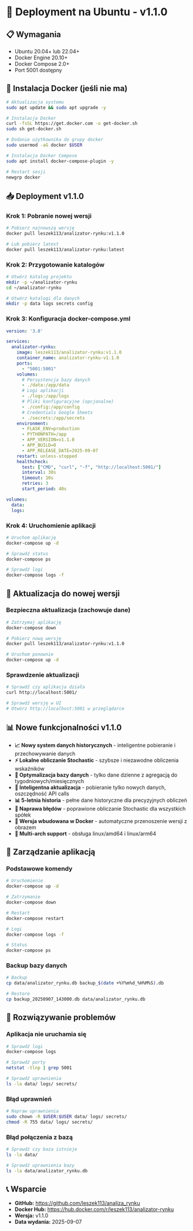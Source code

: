 # 🐳 Deployment na Ubuntu - v1.1.0

## 📋 Wymagania

- Ubuntu 20.04+ lub 22.04+
- Docker Engine 20.10+
- Docker Compose 2.0+
- Port 5001 dostępny

## 🚀 Instalacja Docker (jeśli nie ma)

```bash
# Aktualizacja systemu
sudo apt update && sudo apt upgrade -y

# Instalacja Docker
curl -fsSL https://get.docker.com -o get-docker.sh
sudo sh get-docker.sh

# Dodanie użytkownika do grupy docker
sudo usermod -aG docker $USER

# Instalacja Docker Compose
sudo apt install docker-compose-plugin -y

# Restart sesji
newgrp docker
```

## 📥 Deployment v1.1.0

### Krok 1: Pobranie nowej wersji
```bash
# Pobierz najnowszą wersję
docker pull leszek113/analizator-rynku:v1.1.0

# Lub pobierz latest
docker pull leszek113/analizator-rynku:latest
```

### Krok 2: Przygotowanie katalogów
```bash
# Utwórz katalog projektu
mkdir -p ~/analizator-rynku
cd ~/analizator-rynku

# Utwórz katalogi dla danych
mkdir -p data logs secrets config
```

### Krok 3: Konfiguracja docker-compose.yml
```yaml
version: '3.8'

services:
  analizator-rynku:
    image: leszek113/analizator-rynku:v1.1.0
    container_name: analizator-rynku-v1.1.0
    ports:
      - "5001:5001"
    volumes:
      # Persystencja bazy danych
      - ./data:/app/data
      # Logi aplikacji
      - ./logs:/app/logs
      # Pliki konfiguracyjne (opcjonalne)
      - ./config:/app/config
      # Credentials Google Sheets
      - ./secrets:/app/secrets
    environment:
      - FLASK_ENV=production
      - PYTHONPATH=/app
      - APP_VERSION=v1.1.0
      - APP_BUILD=0
      - APP_RELEASE_DATE=2025-09-07
    restart: unless-stopped
    healthcheck:
      test: ["CMD", "curl", "-f", "http://localhost:5001/"]
      interval: 30s
      timeout: 10s
      retries: 3
      start_period: 40s

volumes:
  data:
  logs:
```

### Krok 4: Uruchomienie aplikacji
```bash
# Uruchom aplikację
docker-compose up -d

# Sprawdź status
docker-compose ps

# Sprawdź logi
docker-compose logs -f
```

## 🔄 Aktualizacja do nowej wersji

### Bezpieczna aktualizacja (zachowuje dane)
```bash
# Zatrzymaj aplikację
docker-compose down

# Pobierz nową wersję
docker pull leszek113/analizator-rynku:v1.1.0

# Uruchom ponownie
docker-compose up -d
```

### Sprawdzenie aktualizacji
```bash
# Sprawdź czy aplikacja działa
curl http://localhost:5001/

# Sprawdź wersję w UI
# Otwórz http://localhost:5001 w przeglądarce
```

## 📊 Nowe funkcjonalności v1.1.0

- **📈 Nowy system danych historycznych** - inteligentne pobieranie i przechowywanie danych
- **⚡ Lokalne obliczanie Stochastic** - szybsze i niezawodne obliczenia wskaźników
- **💾 Optymalizacja bazy danych** - tylko dane dzienne z agregacją do tygodniowych/miesięcznych
- **🔄 Inteligentna aktualizacja** - pobieranie tylko nowych danych, oszczędność API calls
- **📊 5-letnia historia** - pełne dane historyczne dla precyzyjnych obliczeń
- **🐛 Naprawa błędów** - poprawione obliczanie Stochastic dla wszystkich spółek
- **🐳 Wersja wbudowana w Docker** - automatyczne przenoszenie wersji z obrazem
- **🔧 Multi-arch support** - obsługa linux/amd64 i linux/arm64

## 🔧 Zarządzanie aplikacją

### Podstawowe komendy
```bash
# Uruchomienie
docker-compose up -d

# Zatrzymanie
docker-compose down

# Restart
docker-compose restart

# Logi
docker-compose logs -f

# Status
docker-compose ps
```

### Backup bazy danych
```bash
# Backup
cp data/analizator_rynku.db backup_$(date +%Y%m%d_%H%M%S).db

# Restore
cp backup_20250907_143000.db data/analizator_rynku.db
```

## 🚨 Rozwiązywanie problemów

### Aplikacja nie uruchamia się
```bash
# Sprawdź logi
docker-compose logs

# Sprawdź porty
netstat -tlnp | grep 5001

# Sprawdź uprawnienia
ls -la data/ logs/ secrets/
```

### Błąd uprawnień
```bash
# Napraw uprawnienia
sudo chown -R $USER:$USER data/ logs/ secrets/
chmod -R 755 data/ logs/ secrets/
```

### Błąd połączenia z bazą
```bash
# Sprawdź czy baza istnieje
ls -la data/

# Sprawdź uprawnienia bazy
ls -la data/analizator_rynku.db
```

## 📞 Wsparcie

- **GitHub:** https://github.com/leszek113/analiza_rynku
- **Docker Hub:** https://hub.docker.com/r/leszek113/analizator-rynku
- **Wersja:** v1.1.0
- **Data wydania:** 2025-09-07

